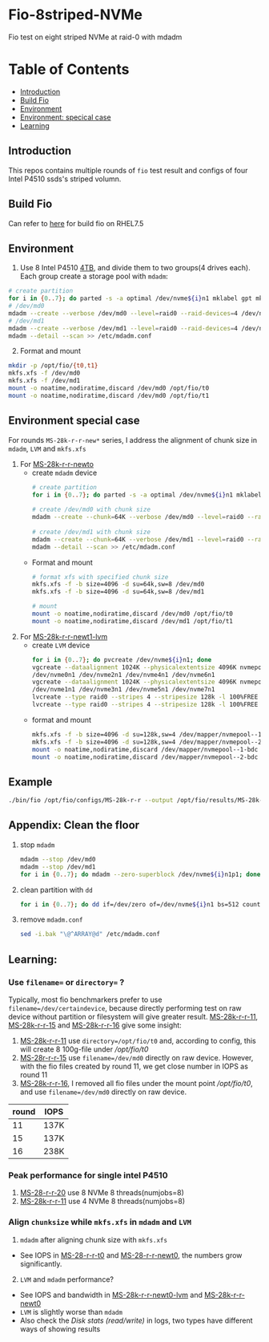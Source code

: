 Fio-8striped-NVMe
===
Fio test on eight striped NVMe at raid-0 with mdadm

Table of Contents
===
* [Introduction](#introduction)
* [Build Fio](#build-fio)  
* [Environment](#environment)
* [Environment: specical case](#environment-special-case)
* [Learning](#learning)
## Introduction
This repos contains multiple rounds of `fio` test result and configs of four Intel P4510 ssds's striped volumn.
## Build Fio
Can refer to [here](https://hackmd.io/vYiT2eZoRDac0K8NU7SA-A#build) for build fio on RHEL7.5
## Environment
1. Use 8 Intel P4510 [4TB](https://ark.intel.com/content/www/us/en/ark/products/122579/intel-ssd-dc-p4510-series-4-0tb-2-5in-pcie-3-1-x4-3d2-tlc.html), and divide them to two groups(4 drives each). Each group create a storage pool with `mdadm`:
  ``` bash
  # create partition
  for i in {0..7}; do parted -s -a optimal /dev/nvme${i}n1 mklabel gpt mkpart primary xfs 1MiB 100%; done
  # /dev/md0
  mdadm --create --verbose /dev/md0 --level=raid0 --raid-devices=4 /dev/nvme0n1p1 /dev/nvme2n1p1 /dev/nvme4n1p1 /dev/nvme6n1p1
  # /dev/md1
  mdadm --create --verbose /dev/md1 --level=raid0 --raid-devices=4 /dev/nvme1n1p1 /dev/nvme3n1p1 /dev/nvme5n1p1 /dev/nvme7n1p1
  mdadm --detail --scan >> /etc/mdadm.conf
  ```
2. Format and mount
  ``` bash
  mkdir -p /opt/fio/{t0,t1}
  mkfs.xfs -f /dev/md0
  mkfs.xfs -f /dev/md1
  mount -o noatime,nodiratime,discard /dev/md0 /opt/fio/t0
  mount -o noatime,nodiratime,discard /dev/md0 /opt/fio/t1
  ```
## Environment special case
For rounds `MS-28k-r-r-new*` series, I address the alignment of chunk size in `mdadm`, `LVM` and `mkfs.xfs`
1. For [MS-28k-r-r-newto](https://github.com/Hsuewei/Fio-8striped-NVMe/blob/main/MS-28k-r-r-newt0.log)
    - create `mdadm` device
      ``` bash
      # create partition
      for i in {0..7}; do parted -s -a optimal /dev/nvme${i}n1 mklabel gpt mkpart primary xfs 1MiB 100%; done
  
      # create /dev/md0 with chunk size
      mdadm --create --chunk=64K --verbose /dev/md0 --level=raid0 --raid-devices=4 /dev/nvme0n1p1 /dev/nvme2n1p1 /dev/nvme4n1p1 /dev/nvme6n1p1
  
      # create /dev/md1 with chunk size
      mdadm --create --chunk=64K --verbose /dev/md1 --level=raid0 --raid-devices=4 /dev/nvme1n1p1 /dev/nvme3n1p1 /dev/nvme5n1p1 /dev/nvme7n1p1
      mdadm --detail --scan >> /etc/mdadm.conf
      ```
    - Format and mount
      ``` bash
      # format xfs with specified chunk size
      mkfs.xfs -f -b size=4096 -d su=64k,sw=8 /dev/md0
      mkfs.xfs -f -b size=4096 -d su=64k,sw=8 /dev/md1
      
      # mount
      mount -o noatime,nodiratime,discard /dev/md0 /opt/fio/t0
      mount -o noatime,nodiratime,discard /dev/md1 /opt/fio/t1
      ```
2. For [MS-28k-r-r-newt1-lvm](https://github.com/Hsuewei/Fio-8striped-NVMe/blob/main/MS-28k-r-r-newt1-lvm)
    - create `LVM` device
      ``` bash
      for i in {0..7}; do pvcreate /dev/nvme${i}n1; done
      vgcreate --dataalignment 1024K --physicalextentsize 4096K nvmepool-1 \
      /dev/nvme0n1 /dev/nvme2n1 /dev/nvme4n1 /dev/nvme6n1
      vgcreate --dataalignment 1024K --physicalextentsize 4096K nvmepool-2 \
      /dev/nvme1n1 /dev/nvme3n1 /dev/nvme5n1 /dev/nvme7n1
      lvcreate --type raid0 --stripes 4 --stripesize 128k -l 100%FREE --name bdc nvmepool-1
      lvcreate --type raid0 --stripes 4 --stripesize 128k -l 100%FREE --name bdc nvmepool-2
      ```
    - format and mount
      ``` bash
      mkfs.xfs -f -b size=4096 -d su=128k,sw=4 /dev/mapper/nvmepool--1-bdc
      mkfs.xfs -f -b size=4096 -d su=128k,sw=4 /dev/mapper/nvmepool--2-bdc
      mount -o noatime,nodiratime,discard /dev/mapper/nvmepool--1-bdc /opt/fio/t0
      mount -o noatime,nodiratime,discard /dev/mapper/nvmepool--2-bdc /opt/fio/t1
      ```
## Example
``` bash
./bin/fio /opt/fio/configs/MS-28k-r-r --output /opt/fio/results/MS-28k-r-r.log
```
## Appendix: Clean the floor
1. stop `mdadm`
   ``` bash
   mdadm --stop /dev/md0
   mdadm --stop /dev/md1
   for i in {0..7}; do mdadm --zero-superblock /dev/nvme${i}n1p1; done
   ```
2. clean partition with `dd`
   ``` bash
   for i in {0..7}; do dd if=/dev/zero of=/dev/nvme${i}n1 bs=512 count=10000; done
   ```
3. remove `mdadm.conf`
   ``` bash
   sed -i.bak "\@^ARRAY@d" /etc/mdadm.conf
   ```
## Learning:
### Use `filename=` or `directory=` ?
Typically, most fio benchmarkers prefer to use `filename=/dev/certaindevice`, because directly performing test on raw device without partition or filesystem will give greater result. [MS-28k-r-r-11](https://github.com/Hsuewei/Fio-8striped-NVMe/blob/main/MS-28k-r-r-11.log), [MS-28k-r-r-15](https://github.com/Hsuewei/Fio-8striped-NVMe/blob/main/MS-28k-r-r-15.log) and [MS-28k-r-r-16](https://github.com/Hsuewei/Fio-8striped-NVMe/blob/main/MS-28k-r-r-16.log) give some insight:
1. [MS-28k-r-r-11](https://github.com/Hsuewei/Fio-8striped-NVMe/blob/main/MS-28k-r-r-11.log) use `directory=/opt/fio/t0` and, according to config, this will create 8 100g-file under */opt/fio/t0* 
2. [MS-28r-r-r-15](https://github.com/Hsuewei/Fio-8striped-NVMe/blob/main/MS-28k-r-r-15.log) use `filename=/dev/md0` directly on raw device. However, with the fio files created by round 11, we get close number in IOPS as round 11
3. [MS-28k-r-r-16](https://github.com/Hsuewei/Fio-8striped-NVMe/blob/main/MS-28k-r-r-16.log), I removed all fio files under the mount point */opt/fio/t0*, and use `filename=/dev/md0` directly on raw device.

round | IOPS
---|----
11 | 137K
15 | 137K
16 | 238K

### Peak performance for single intel P4510
1. [MS-28-r-r-20](https://github.com/Hsuewei/Fio-8striped-NVMe/blob/main/MS-28k-r-r-20.log) use 8 NVMe 8 threads(numjobs=8) 
2. [MS-28k-r-r-11](https://github.com/Hsuewei/Fio-8striped-NVMe/blob/main/MS-28k-r-r-11.log) use 4 NVMe 8 threads(numjobs=8)

### Align `chunksize` while `mkfs.xfs` in `mdadm` and `LVM`
1. `mdadm` after aligning chunk size with `mkfs.xfs`
  - See IOPS in [MS-28-r-r-t0](https://github.com/Hsuewei/Fio-8striped-NVMe/blob/main/MS-28k-r-r-t0.log) and [MS-28-r-r-newt0](https://github.com/Hsuewei/Fio-8striped-NVMe/blob/main/MS-28k-r-r-newt0.log), the numbers grow significantly.
2. `LVM` and `mdadm` performance?
  - See IOPS and bandwidth in [MS-28k-r-r-newt0-lvm](https://github.com/Hsuewei/Fio-8striped-NVMe/blob/main/MS-28k-r-r-newt0-lvm.log) and [MS-28k-r-r-newt0](https://github.com/Hsuewei/Fio-8striped-NVMe/blob/main/MS-28k-r-r-newt0.log)
  - `LVM` is slightly worse than `mdadm`
  - Also check the *Disk stats (read/write)* in logs, two types have different ways of showing results
